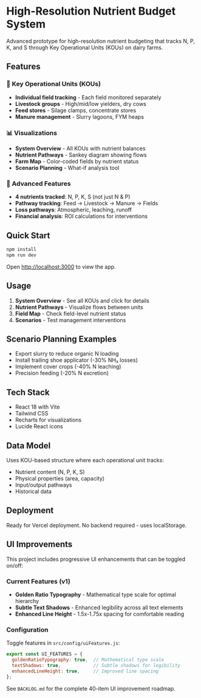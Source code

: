 # High-Resolution Nutrient Budget System

Advanced prototype for high-resolution nutrient budgeting that tracks N, P, K, and S through Key Operational Units (KOUs) on dairy farms.

## Features

### 🎯 Key Operational Units (KOUs)
- **Individual field tracking** - Each field monitored separately
- **Livestock groups** - High/mid/low yielders, dry cows
- **Feed stores** - Silage clamps, concentrate stores
- **Manure management** - Slurry lagoons, FYM heaps

### 📊 Visualizations
- **System Overview** - All KOUs with nutrient balances
- **Nutrient Pathways** - Sankey diagram showing flows
- **Farm Map** - Color-coded fields by nutrient status
- **Scenario Planning** - What-if analysis tool

### 🧪 Advanced Features
- **4 nutrients tracked**: N, P, K, S (not just N & P)
- **Pathway tracking**: Feed → Livestock → Manure → Fields
- **Loss pathways**: Atmospheric, leaching, runoff
- **Financial analysis**: ROI calculations for interventions

## Quick Start

```bash
npm install
npm run dev
```

Open [http://localhost:3000](http://localhost:3000) to view the app.

## Usage

1. **System Overview** - See all KOUs and click for details
2. **Nutrient Pathways** - Visualize flows between units
3. **Field Map** - Check field-level nutrient status
4. **Scenarios** - Test management interventions

## Scenario Planning Examples

- Export slurry to reduce organic N loading
- Install trailing shoe applicator (-30% NH₃ losses)
- Implement cover crops (-40% N leaching)
- Precision feeding (-20% N excretion)

## Tech Stack

- React 18 with Vite
- Tailwind CSS
- Recharts for visualizations
- Lucide React icons

## Data Model

Uses KOU-based structure where each operational unit tracks:
- Nutrient content (N, P, K, S)
- Physical properties (area, capacity)
- Input/output pathways
- Historical data

## Deployment

Ready for Vercel deployment. No backend required - uses localStorage.

## UI Improvements

This project includes progressive UI enhancements that can be toggled on/off:

### Current Features (v1)
- **Golden Ratio Typography** - Mathematical type scale for optimal hierarchy
- **Subtle Text Shadows** - Enhanced legibility across all text elements  
- **Enhanced Line Height** - 1.5x-1.75x spacing for comfortable reading

### Configuration
Toggle features in `src/config/uiFeatures.js`:
```javascript
export const UI_FEATURES = {
  goldenRatioTypography: true,  // Mathematical type scale
  textShadows: true,            // Subtle shadows for legibility
  enhancedLineHeight: true,     // Improved line spacing
};
```

See `BACKLOG.md` for the complete 40-item UI improvement roadmap.